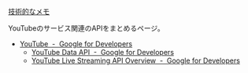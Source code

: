 [技術的なメモ](%E6%8A%80%E8%A1%93%E7%9A%84%E3%81%AA%E3%83%A1%E3%83%A2)

YouTubeのサービス関連のAPIをまとめるページ。

- [YouTube  -  Google for Developers](https://developers.google.com/youtube)
  - [YouTube Data API  -  Google for Developers](https://developers.google.com/youtube/v3)
  - [YouTube Live Streaming API Overview  -  Google for Developers](https://developers.google.com/youtube/v3/live/getting-started)